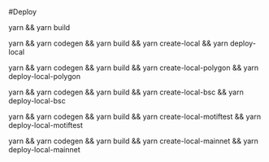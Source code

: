 #Deploy 

yarn && yarn build 

yarn && yarn codegen && yarn build && yarn create-local && yarn deploy-local

yarn && yarn codegen && yarn build && yarn create-local-polygon && yarn deploy-local-polygon

yarn && yarn codegen && yarn build && yarn create-local-bsc && yarn deploy-local-bsc

yarn && yarn codegen && yarn build && yarn create-local-motiftest && yarn deploy-local-motiftest

yarn && yarn codegen && yarn build && yarn create-local-mainnet && yarn deploy-local-mainnet